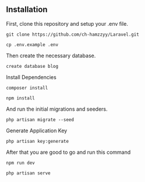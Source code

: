 
## Installation

First, clone this repository and setup your .env file.

```
git clone https://github.com/ch-hamzzyy/Laravel.git
```
```
cp .env.example .env
```
Then create the necessary database.


```
create database blog
```
Install Dependencies


```
composer install
```
```
npm install
```


And run the initial migrations and seeders.

```
php artisan migrate --seed
```

Generate Application Key
```
php artisan key:generate
```
After that you are good to go and run this command
```
npm run dev
```
```
php artisan serve
```
